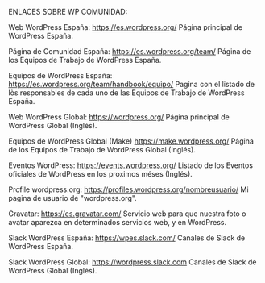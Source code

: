 ENLACES SOBRE WP COMUNIDAD:

Web WordPress España:
https://es.wordpress.org/
Página principal de WordPress España.

Página de Comunidad España:
https://es.wordpress.org/team/
Página de los Equipos de Trabajo de WordPress España.

Equipos de WordPress España:
https://es.wordpress.org/team/handbook/equipo/
Pagina con el listado de lòs responsables de cada uno de las Equipos de Trabajo de WordPress España.

Web WordPress Global:
https://wordpress.org/
Página principal de WordPress Global (Inglés).

Equipos de WordPress Global (Make)
https://make.wordpress.org/
Página de los Equipos de Trabajo de WordPress Global (Inglés).

Eventos WordPress:
https://events.wordpress.org/
Listado de los Eventos oficiales de WordPress en los proximos méses (Inglés).

Profile wordpress.org:
https://profiles.wordpress.org/nombreusuario/
Mi pagina de usuario de "wordpress.org".

Gravatar:
https://es.gravatar.com/
Servicio web para que nuestra foto o avatar aparezca en determinados servicios web, y en WordPress.  

Slack WordPress España:
https://wpes.slack.com/
Canales de Slack de WordPress España.

Slack WordPress Global:
https://wordpress.slack.com
Canales de Slack de WordPress Global (Inglés).
